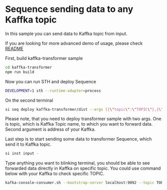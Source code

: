 # Sequence sending data to any Kaffka topic

In this sample you can send data to Kaffka topic from input.

If you are looking for more advanced demo of usage, please check [README](../kaffka-setup/README.md)

First, build kaffka-transformer sample

```bash
cd kaffka-transformer
npm run build
```

Now you can run STH and deploy Sequence

```bash
DEVELOPMENT=1 sth --runtime-adapter=process
```

On the second terminal

```bash
si seq deploy kaffka-transformer/dist --args [{\"topic\":\"TOPIC\"},{\"server\":\"0.0.0.0:29092\"}]
```

Please note, that you need to deploy transformer sample with two args. One is topic, which is Kaffka Topic name, to which you want to forward data. Second argument is address of your Kaffka.

Last step is to start sending some data to transformer Sequence, which send it to Kaffka topic.

```bash
si inst input -
```

Type anything you want to blinking terminal, you should be able to see forwarded data directly in Kaffka on specific topic. You could use command below with your Kaffka to check specific TOPIC.

```bash
kafka-console-consumer.sh --bootstrap-server localhost:9092 --topic TOPIC --from-beginning
```
